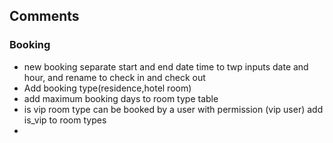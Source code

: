 ## Comments

### Booking

- new booking separate start and end date time to twp inputs date and hour, and rename to check in and check out
- Add booking type(residence,hotel room) 
- add maximum booking days to room type table
- is vip room type can be booked by a user with permission (vip user)  add is_vip to room types
- 

